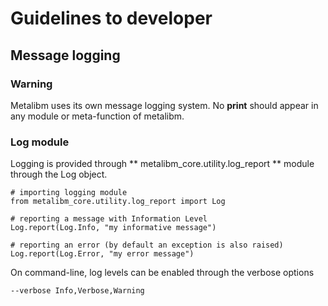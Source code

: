 # Guidelines to developer


## Message logging


### Warning
Metalibm uses its own message logging system.
No **print** should appear in any module or meta-function of metalibm.

### Log module

Logging is provided through ** metalibm_core.utility.log_report ** module
through the Log object.

    # importing logging module
    from metalibm_core.utility.log_report import Log

    # reporting a message with Information Level
    Log.report(Log.Info, "my informative message")

    # reporting an error (by default an exception is also raised)
    Log.report(Log.Error, "my error message")


On command-line, log levels can be enabled through the verbose options

    --verbose Info,Verbose,Warning

